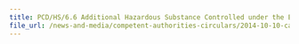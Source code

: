 ```yaml
---
title: PCD/HS/6.6 Additional Hazardous Substance Controlled under the Environmental Protection and Management Act 
file_url: /news-and-media/competent-authorities-circulars/2014-10-10-ca.pdf
---
```

